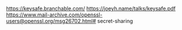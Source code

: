 https://keysafe.branchable.com/
https://joeyh.name/talks/keysafe.pdf
https://www.mail-archive.com/openssl-users@openssl.org/msg26702.html# secret-sharing
